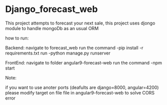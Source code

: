 # Django_forecast_web
This project attempts to forecast your next sale, this project uses djongo module
to handle mongoDb as an usual ORM

how to run:

Backend:
	navigate to forecast_web
	run the command 
		-pip install -r requirements.txt
	run 
		-python manage.py runserver
		
FrontEnd:
	navigate to folder angular9-forecast-web
	run the command
		-npm start

Note:

if you want to use anoter ports (deafults are django=8000, angular=4200)
please modify target on file file in angular9-forecast-web to solve CORS error